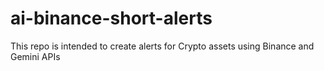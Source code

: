 # ai-binance-short-alerts
This repo is intended to create alerts for Crypto assets using Binance and Gemini APIs
